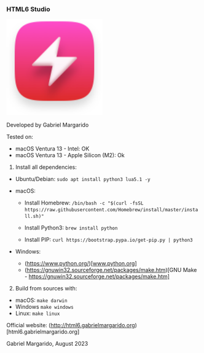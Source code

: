 ### HTML6 Studio

<img src="html6studio.png" width="250px"><br>

Developed by Gabriel Margarido


Tested on:
- macOS Ventura 13 - Intel: OK
- macOS Ventura 13 - Apple Silicon (M2): Ok

1. Install all dependencies:
- Ubuntu/Debian: `sudo apt install python3 lua5.1 -y`

- macOS:
    - Install Homebrew: `/bin/bash -c "$(curl -fsSL https://raw.githubusercontent.com/Homebrew/install/master/install.sh)"`  
    
    - Install Python3: `brew install python`
    
    - Install PIP: `curl https://bootstrap.pypa.io/get-pip.py | python3`


- Windows:
    - (https://www.python.org/)[www.python.org]
    - (https://gnuwin32.sourceforge.net/packages/make.htm)[GNU Make - https://gnuwin32.sourceforge.net/packages/make.htm]




2. Build from sources with:
- macOS:    `make darwin`  
- Windows   `make windows`  
- Linux:    `make linux`  




Official website: (http://html6.gabrielmargarido.org)[html6.gabrielmargarido.org]


Gabriel Margarido,
August 2023
 

